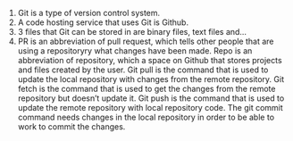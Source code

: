 1.	Git is a type of version control system.
2.	A code hosting service that uses Git is Github.
3.	3 files that Git can be stored in are binary files, text files and…
4.	PR is an abbreviation of pull request, which tells other people that are using a repositoryry what changes have been made. Repo is an abbreviation of repository, which a space on Github that stores projects and files created by the user.
Git pull is the command that is used to update the local repository with changes from the remote repository.
Git fetch is the command that is used to get the changes from the remote repository but doesn’t update it.
Git push is the command that is used to update the remote repository with local repository code.
The git commit command needs changes in the local repository in order to be able to work to commit the changes.
